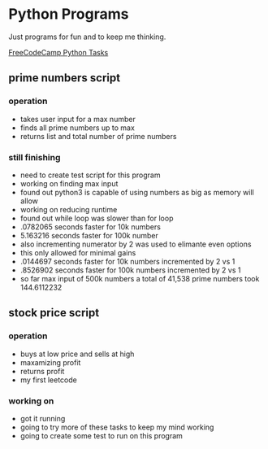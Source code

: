 # Python Programs
Just programs for fun and to keep me thinking.

[FreeCodeCamp Python Tasks](https://replit.com/@RonaldGRowe)

## prime numbers script
### operation
* takes user input for a max number
* finds all prime numbers up to max
* returns list and total number of prime numbers
### still finishing
* need to create test script for this program
* working on finding max input
* found out python3 is capable of using numbers as big as memory will allow
* working on reducing runtime
* found out while loop was slower than for loop 
* .0782065 seconds faster for 10k numbers
* 5.163216 seconds faster for 100k number
* also incrementing numerator by 2 was used to elimante even options
* this only allowed for minimal gains
* .0144697 seconds faster for 10k numbers incremented by 2 vs 1
* .8526902 seconds faster for 100k numbers incremented by 2 vs 1
* so far max input of 500k numbers a total of 41,538 prime numbers took 144.6112232

## stock price script
### operation 
* buys at low price and sells at high
* maxamizing profit
* returns profit
* my first leetcode
### working on
* got it running
* going to try more of these tasks to keep my mind working
* going to create some test to run on this program
